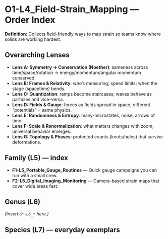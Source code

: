 # O1-L4_Field-Strain_Mapping — Order Index
**Definition:** Collects field-friendly ways to map strain so teams know where solids are working hardest.

## Overarching Lenses

- **Lens A: Symmetry -> Conservation (Noether)**: sameness across time/space/rotation → energy/momentum/angular momentum conserved.
- **Lens B: Frames & Relativity**: who’s measuring; speed limits; when the stage (spacetime) bends.
- **Lens C: Quantization**: ramps become staircases; waves behave as particles and vice-versa.
- **Lens D: Fields & Gauge**: forces as fields spread in space; different “potentials” = same physics.
- **Lens E: Randomness & Entropy**: many-microstates, noise, arrows of time.
- **Lens F: Scale & Renormalization**: what matters changes with zoom; universal behavior emerges.
- **Lens G: Topology & Phases**: protected counts (knots/holes) that survive deformations.

## Family (L5) — index
- **F1-L5_Portable_Gauge_Routines** — Quick gauge campaigns you can run with a small crew.
- **F2-L5_Digital_Imaging_Monitoring** — Camera-based strain maps that cover wide areas fast.

## Genus (L6)
_(Insert `G*-L6_*` here.)_

## Species (L7) — everyday exemplars
